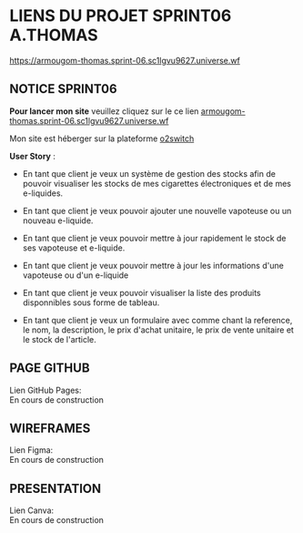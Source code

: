# LIENS DU PROJET SPRINT06 A.THOMAS
https://armougom-thomas.sprint-06.sc1lgvu9627.universe.wf

## NOTICE SPRINT06<br>
**Pour lancer mon site** veuillez cliquez sur le ce lien [armougom-thomas.sprint-06.sc1lgvu9627.universe.wf](https://armougom-thomas.sprint-06.sc1lgvu9627.universe.wf/)

Mon site est héberger sur la plateforme [o2switch](https://kip.o2switch.net:2083/)


**User Story** :

  - En tant que client je veux un système de gestion des stocks afin de pouvoir visualiser les stocks de mes cigarettes électroniques et de mes e-liquides.
  
  - En tant que client je veux pouvoir ajouter une nouvelle vapoteuse ou un nouveau e-liquide.
  
  - En tant que client je veux pouvoir mettre à jour rapidement le stock de ses vapoteuse et e-liquide.
  
  - En tant que client je veux pouvoir mettre à jour les informations d'une vapoteuse ou d'un e-liquide
  
  - En tant que client je veux pouvoir visualiser la liste des produits disponnibles sous forme de tableau.
  
  - En tant que client je veux un formulaire avec comme chant la reference, le nom, la description, le prix d'achat unitaire, le prix de vente unitaire et le   stock de l'article.

## PAGE GITHUB<br>
Lien GitHub Pages:<br>
En cours de construction

## WIREFRAMES<br>
Lien Figma:<br>
En cours de construction

## PRESENTATION<br>
Lien Canva:<br>
En cours de construction

